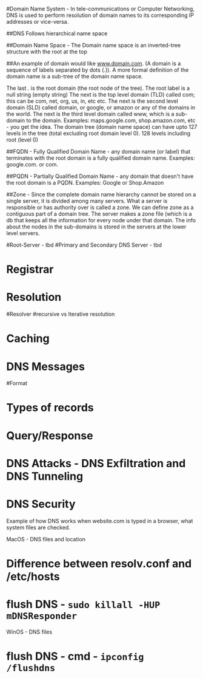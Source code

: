 #Domain Name System - In tele-communications or Computer Networking, DNS is used to perform resolution of domain names to its corresponding IP addresses or vice-versa.

##DNS Follows hierarchical name space 

##Domain Name Space - The Domain name space is an inverted-tree structure with the root at the top

##An example of domain would like www.domain.com. (A domain is a sequence of labels separated by dots (.)). A more formal definition of the domain name is a  sub-tree of the domain name space.

The last . is the root domain (the root node of the tree). The root label is a null string (empty string)
The next is the top level domain (TLD) called com; this can be com, net, org, us, in, etc etc.
The next is the second level domain (SLD) called domain, or google, or amazon or any of the domains in the world.
The next is the third level domain called www, which is a sub-domain to the domain. Examples: maps.google.com, shop.amazon.com, etc - you get the idea.
The domain tree (domain name space) can have upto 127 levels in the tree (total excluding root domain level 0). 128 levels including root (level 0)

##FQDN - Fully Qualified Domain Name - any domain name (or label) that terminates with the root domain is a fully qualified domain name. Examples: google.com. or com. 

##PQDN - Partially Qualified Domain Name - any domain that doesn't have the root domain is a PQDN. Examples: Google or Shop.Amazon


##Zone - Since the complete domain name hierarchy cannot be stored on a single server, it is divided among many servers. What a server is responsible or has authority over is called a zone. We can define zone as a contiguous part of a domain tree. The server makes a zone file (which is a db that keeps all the information for every node under that domain. The info about the nodes in the sub-domains is stored in the servers at the lower level servers.

#Root-Server - tbd
#Primary and Secondary DNS Server - tbd
# Registrar
# Resolution
  #Resolver
  #recursive vs Iterative resolution
  # Caching
 
# DNS Messages
  #Format
  # Types of records
  # Query/Response
  
 # DNS Attacks - DNS Exfiltration and DNS Tunneling
 # DNS Security
 
 Example of how DNS works when website.com is typed in a browser, what system files are checked.
 
 MacOS - DNS files and location
  # Difference between resolv.conf and /etc/hosts
  # flush DNS - `sudo killall -HUP mDNSResponder`

 WinOS - DNS files
  # flush DNS - cmd - `ipconfig /flushdns`

